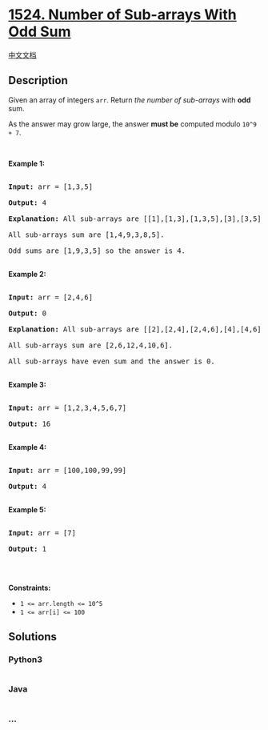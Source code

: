 # [1524. Number of Sub-arrays With Odd Sum](https://leetcode.com/problems/number-of-sub-arrays-with-odd-sum)

[中文文档](/solution/1500-1599/1524.Number%20of%20Sub-arrays%20With%20Odd%20Sum/README.md)

## Description

<p>Given an array of integers <code>arr</code>. Return <em>the number of sub-arrays</em> with <strong>odd</strong> sum.</p>

<p>As the answer may grow large, the answer&nbsp;<strong>must be</strong>&nbsp;computed modulo&nbsp;<code>10^9 + 7</code>.</p>

<p>&nbsp;</p>

<p><strong>Example 1:</strong></p>

<pre>

<strong>Input:</strong> arr = [1,3,5]

<strong>Output:</strong> 4

<strong>Explanation:</strong> All sub-arrays are [[1],[1,3],[1,3,5],[3],[3,5],[5]]

All sub-arrays sum are [1,4,9,3,8,5].

Odd sums are [1,9,3,5] so the answer is 4.

</pre>

<p><strong>Example 2:</strong></p>

<pre>

<strong>Input:</strong> arr = [2,4,6]

<strong>Output:</strong> 0

<strong>Explanation:</strong> All sub-arrays are [[2],[2,4],[2,4,6],[4],[4,6],[6]]

All sub-arrays sum are [2,6,12,4,10,6].

All sub-arrays have even sum and the answer is 0.

</pre>

<p><strong>Example 3:</strong></p>

<pre>

<strong>Input:</strong> arr = [1,2,3,4,5,6,7]

<strong>Output:</strong> 16

</pre>

<p><strong>Example 4:</strong></p>

<pre>

<strong>Input:</strong> arr = [100,100,99,99]

<strong>Output:</strong> 4

</pre>

<p><strong>Example 5:</strong></p>

<pre>

<strong>Input:</strong> arr = [7]

<strong>Output:</strong> 1

</pre>

<p>&nbsp;</p>

<p><strong>Constraints:</strong></p>

<ul>
    <li><code>1 &lt;= arr.length &lt;= 10^5</code></li>
    <li><code>1 &lt;= arr[i] &lt;= 100</code></li>
</ul>

## Solutions

<!-- tabs:start -->

### **Python3**

```python

```

### **Java**

```java

```

### **...**

```

```

<!-- tabs:end -->
